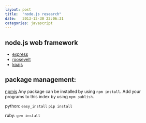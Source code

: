```yaml
---
layout: post
title:  "node.js research"
date:   2013-12-30 22:06:31
categories: javascript
---
```


## node.js web framework
* [express][expressjs]
* [roosevelt][roosevelt]
* [koajs][koajs]

## package management:
[npmjs][npmjs]
Any package can be installed by using `npm install`.
Add your programs to this index by using `npm publish`.

python:
`easy_install`
`pip install`

ruby:
`gem install`


[npmjs]: https://npmjs.org/
[expressjs]: http://expressjs.com/
[roosevelt]: https://github.com/kethinov/roosevelt
[koajs]: http://koajs.com/
